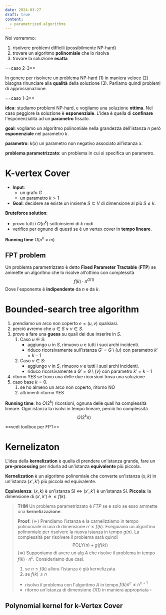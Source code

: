 ```yaml
---
date: 2024-03-27
draft: true
content:
  - parametrized algorithms
---
```


Noi vorremmo:
1. risolvere problemi difficili (possibilmente NP-hard)
2. trovare un algoritmo **polinomiale** che lo risolva
3. trovare la soluzione **esatta**

==caso 2-3==

In genere per risolvere un problema NP-hard (1) in maniera veloce (2) bisogna rinunciare alla **qualità** della soluzione (3).
Parliamo quindi problemi di approssimazione.


==caso 1-3==

**idea**: studiamo problemi NP-hard, e vogliamo una soluzione **ottima**. Nel caso peggiore la soluzione è **esponenziale**. L'idea è quella di **confinare** l'esponenzialità ad un **parametro** fissato.

**goal**: vogliamo un algoritmo polinomiale nella grandezza dell'istanza $n$ però **esponenziale** nel parametro $k$.

**parametro**: $k(x)$ un parametro non negativo associato all'istanza $x$.

**problema parametrizzato**: un problema in cui si specifica un parametro.

# K-vertex Cover
- **Input**:
	- un grafo $G$
	- un parametro $k > 1$
- **Goal**: decidere se esiste un insieme $S \subseteq V$ di dimensione al più $S \leq k$.

**Bruteforce solution**:
- provo tutti i $O(n^k)$ sottoinsiemi di $k$ nodi
- verifico per ognuno di questi se è un vertex cover in **tempo lineare**.

**Running time** $O(n^k \times m)$

## FPT problem
Un problema parametrizzato è detto **Fixed Parameter Tractable** (**FTP**) se ammette un algoritmo che lo risolve all'ottimo con complessità $$f(k) \cdot n^{O(1)}$$
Dove l'esponente è **indipendente** da $n$ e da $k$.

# Bounded-search tree algorithm

1. prendiamo un arco non coperto $e = (u,v)$ qualsiasi.
2. perciò avremo che $u \in S \lor v \in S$.
3. provo a fare una **guess** su quali dei due inserire in $S$.
	1. Caso $u \in S$:
		- aggiungo $u$ in $S$, rimuovo $u$ e tutti i suoi archi incidenti.
		- riduco ricorsivamente sull'istanza $G' = G \setminus \lbrace u \rbrace$ con parametro $k' = k-1$
	2. Caso $v \in S$:
		- aggiungo $v$ in $S$, rimuovo $v$ e tutti i suoi archi incidenti.
		- riduco ricorsivamente a $G' = G \setminus \lbrace v \rbrace$ con parametro $k' = k-1$
4. ritorno YES se trovo una delle due ricorsioni trova una soluzione
5. caso base $k = 0$.
	1. se ho almeno un arco non coperto, ritorno NO
	2. altrimenti ritorno YES

**Running time**: ho $O(2^k)$ ricorsioni, ognuna delle quali ha complessità lineare. Ogni istanza la risolvi in tempo lineare, perciò ho complessità $$O(2^k n)$$

==vedi toolbox per FPT==


# Kernelizaton
L'idea della **kernelization** è quella di prendere un'istanza grande, fare un **pre-processing** per ridurla ad un'istanza **equivalente** più piccola.

**Kernelization** è un algoritmo polinomiale che converte un'istanza $(x,k)$ in un'istanza $(x',k')$ più piccola ed equivalente.

**Equivalenza**: $(x,k)$ è un'istanza SI $\iff$ $(x',k')$ è un'istanza SI.
**Piccola**: la dimensione di $(x',k')$ è $\leq f(k)$.


> **THM** Un problema parametrizzato è $FTP$ se e solo se esso ammette una **kernelizzazione**.
> 
> **Proof**:
> $(\Leftarrow)$
> Prendiamo l'istanza e la carnelizziamo in tempo polinomaile in una di dimensione $n' \leq f(k)$.
> Eseguiamo un algoritmo polinomiale per risolvere la nuova istanza in tempo $g(n)$.
> La complessità per risolvere il problema sarà quindi $$\text{POLY(n)} + g(f(k))$$
> $(\Rightarrow)$
> Supponiamo di avere un alg $A$ che risolve il problema in tempo $f(k) \cdot n^c$.
> Consideriamo due casi.
> 
> 1. se $n \leq f(k)$ allora l'istanza è già kernelizzata.
> 2. se $f(k) \leq n$
> 	- risolvo il problema con l'algoritmo $A$ in tempo $f(k)n^c \leq n^{c+1}$
> 	- ritorno un'istanza di dimensione $O(1)$ in maniera appropriata $\square$


## Polynomial kernel for k-Vertex Cover

